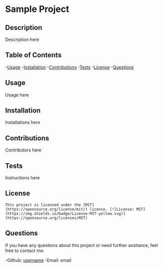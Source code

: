 # Sample Project

## Description

Description here

## Table of Contents

-[Usage](#usage)
-[Installation](#installation)
-[Contributions](#contributions)
-[Tests](#tests)
-[License](#license)
-[Questions](#questions)

## Usage

Usage here

## Installation

Installations here

## Contributions

Contributors here

## Tests

Instructions here

## License
    This project is licensed under the [MIT](https://opensource.org/license/mit/) license. [![License: MIT](https://img.shields.io/badge/License-MIT-yellow.svg)](https://opensource.org/licenses/MIT)

## Questions

If you have any questions about this project or need further assitance, feel free to contact me:

-Github: [username](https://github.com/username)
-Email: email


